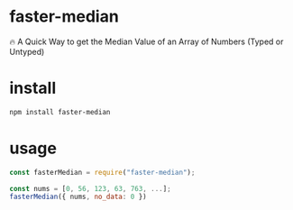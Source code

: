 # faster-median
🔥 A Quick Way to get the Median Value of an Array of Numbers (Typed or Untyped)

# install
```bash
npm install faster-median
```

# usage
```js
const fasterMedian = require("faster-median");

const nums = [0, 56, 123, 63, 763, ...];
fasterMedian({ nums, no_data: 0 })
```